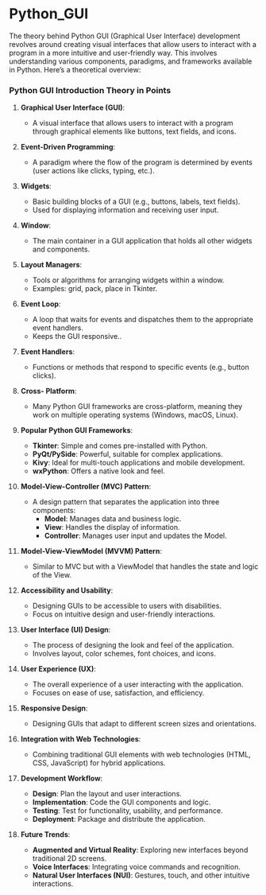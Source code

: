 # Python_GUI
The theory behind Python GUI (Graphical User Interface) development revolves around creating visual interfaces that allow users to interact with a program in a more intuitive and user-friendly way. This involves understanding various components, paradigms, and frameworks available in Python. Here’s a theoretical overview:
### Python GUI Introduction Theory in Points 

1. **Graphical User Interface (GUI)**:
   - A visual interface that allows users to interact with a program through graphical elements like buttons, text fields, and icons.

2. **Event-Driven Programming**:
   - A paradigm where the flow of the program is determined by events (user actions like clicks, typing, etc.).

3. **Widgets**:
   - Basic building blocks of a GUI (e.g., buttons, labels, text fields).
   - Used for displaying information and receiving user input.

4. **Window**:
   - The main container in a GUI application that holds all other widgets and components.

5. **Layout Managers**:
   - Tools or algorithms for arranging widgets within a window.
   - Examples: grid, pack, place in Tkinter.

6. **Event Loop**:
   - A loop that waits for events and dispatches them to the appropriate  event handlers.
   - Keeps the GUI responsive..

7. **Event Handlers**:
   - Functions or methods that respond to specific events (e.g., button clicks).

8. **Cross- Platform**:
   - Many Python GUI frameworks are cross-platform, meaning they work on multiple operating systems (Windows, macOS, Linux).

9. **Popular Python GUI Frameworks**:
   - **Tkinter**: Simple and comes pre-installed with Python.
   - **PyQt/PySide**: Powerful, suitable for complex applications.
   - **Kivy**: Ideal for multi-touch applications and mobile development.
   - **wxPython**: Offers a native look and feel.

10. **Model-View-Controller (MVC) Pattern**:
    - A design pattern that separates the application into three components:
      - **Model**: Manages data and business logic.
      - **View**: Handles the display of information.
      - **Controller**: Manages user input and updates the Model.

11. **Model-View-ViewModel (MVVM) Pattern**:
    - Similar to MVC but with a ViewModel that handles the state and logic of the View.

12. **Accessibility and Usability**:
    - Designing GUIs to be accessible to users with disabilities.
    - Focus on intuitive design and user-friendly interactions.

13. **User Interface (UI) Design**:
    - The process of designing the look and feel of the application.
    - Involves layout, color schemes, font choices, and icons.

14. **User Experience (UX)**:
    - The overall experience of a user interacting with the application.
    - Focuses on ease of use, satisfaction, and efficiency.

15. **Responsive Design**:
    - Designing GUIs that adapt to different screen sizes and orientations.

16. **Integration with Web Technologies**:
    - Combining traditional GUI elements with web technologies (HTML, CSS, JavaScript) for hybrid applications.

17. **Development Workflow**:
    - **Design**: Plan the layout and user interactions.
    - **Implementation**: Code the GUI components and logic.
    - **Testing**: Test for functionality, usability, and performance.
    - **Deployment**: Package and distribute the application. 

18. **Future Trends**:
    - **Augmented and Virtual Reality**: Exploring new interfaces beyond traditional 2D screens.
    - **Voice Interfaces**: Integrating voice commands and recognition.
    - **Natural User Interfaces (NUI)**: Gestures, touch, and other intuitive interactions.
